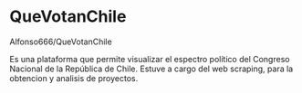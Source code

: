 # QueVotanChile

Alfonso666/QueVotanChile

Es una plataforma que permite visualizar el espectro político del Congreso Nacional de la República de Chile. Estuve a cargo del web scraping, para la obtencion y analisis de proyectos.
 

